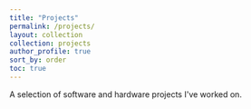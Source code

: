 ```yaml
---
title: "Projects"
permalink: /projects/
layout: collection
collection: projects
author_profile: true
sort_by: order
toc: true
---
```

A selection of software and hardware projects I've worked on.